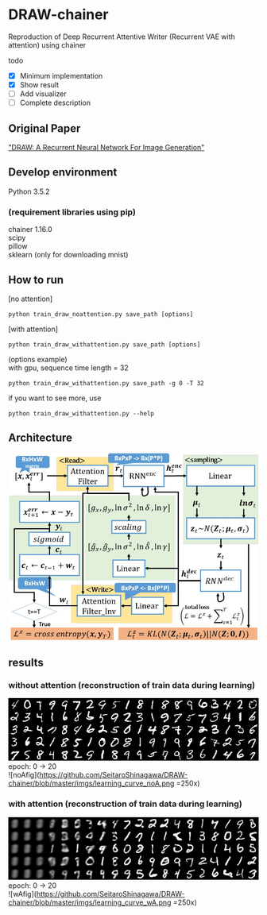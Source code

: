 # DRAW-chainer  
Reproduction of Deep Recurrent Attentive Writer (Recurrent VAE with attention) using chainer   

todo  
- [x] Minimum implementation  
- [x] Show result  
- [ ] Add visualizer  
- [ ] Complete description  

## Original Paper  
["DRAW: A Recurrent Neural Network For Image Generation"](http://jmlr.org/proceedings/papers/v37/gregor15.html)  

## Develop environment  
Python 3.5.2  
### (requirement libraries using pip)
chainer 1.16.0  
scipy    
pillow  
sklearn (only for downloading mnist)  

## How to run  
[no attention]
```  
python train_draw_noattention.py save_path [options]  
```   
[with attention]  
```  
python train_draw_withattention.py save_path [options]  
```  

(options example)  
with gpu, sequence time length = 32  
```  
python train_draw_withattention.py save_path -g 0 -T 32  
```
if you want to see more, use  
```
python train_draw_withattention.py --help  
```  

## Architecture  
![DRAWarchitecture](https://github.com/SeitaroShinagawa/DRAW-chainer/blob/master/imgs/DRAW_architecture.jpg)  

## results
### without attention (reconstruction of train data during learning)
![noA](https://github.com/SeitaroShinagawa/DRAW-chainer/blob/master/imgs/noA.png)  
epoch: 0 -> 20  
![noAfig](https://github.com/SeitaroShinagawa/DRAW-chainer/blob/master/imgs/learning_curve_noA.png =250x)  

### with attention  (reconstruction of train data during learning)
![wA](https://github.com/SeitaroShinagawa/DRAW-chainer/blob/master/imgs/wA.png)  
epoch: 0 -> 20  
![wAfig](https://github.com/SeitaroShinagawa/DRAW-chainer/blob/master/imgs/learning_curve_wA.png =250x)  
